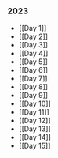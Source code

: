 
### **2023**
- [[Day 1]]
- [[Day 2]]
- [[Day 3]]
- [[Day 4]]
- [[Day 5]]
- [[Day 6]]
- [[Day 7]]
- [[Day 8]]
- [[Day 9]]
- [[Day 10]]
- [[Day 11]]
- [[Day 12]]
- [[Day 13]]
- [[Day 14]]
- [[Day 15]]
